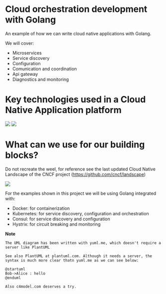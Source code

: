 # Cloud orchestration development with Golang

An example of how we can write cloud native applications with Golang.

We will cover:

* Microservices
* Service discovery
* Configuration
* Comunication and coordination
* Api gateway
* Diagnostics and monitoring 

# Key technologies used in a Cloud Native Application platform


<img src="http://yuml.me/diagram/scruffy/class/[API Gateway]<-[Service Discovery],[Service Discovery]<->[Microservices chassis service client],[Service Discovery]<-[Diagnostics and monitoring],[Service Discovery]<-[Configuration Coordination],[Microservices chassis service client]<-[Configuration Coordination],[Diagnostics and monitoring]<-[Configuration Coordination],[Diagnostics and monitoring]->[Microservices chassis service client],[API Gateway]<-[Configuration Coordination]"/>

<img src="http://yuml.me/diagram/scruffy/class/[API Gateway    How to access endpoints from the outside{bg:cornsilk}],[Configuration and coordination    How to provide cluster whide configuration and consensus{bg:cornsilk}],[Service discovery    How to expose and find service endpoints{bg:cornsilk}],[Microservice chassis    How to execute an ops component{bg:cornsilk}],[Microservice chassis    How to call other services in a resilient and responsive way{bg:cornsilk}],[Diagnostics and monitoring    How to detect operational anomalies{bg:cornsilk}]"/>

# What can we use for our building blocks?

Do not recreate the weel, for reference see the last updated Cloud Native Landscape of the CNCF project (https://github.com/cncf/landscape)

<img src="https://landscape.cncf.io/images/landscape.png">

For the examples shown in this project we will be using Golang integrated with:

* Docker: for containerization
* Kubernetes: for service discovery, configuration and orchestration
* Consul: for service discovery and configuration
* Hystrix: for circuit breaking and monitoring


**Note**
```
The UML diagram has been written with yuml.me, which doesn't require a server like PlantUML

See also PlantUML at plantuml.com. Although it needs a server, the syntax is much more clear thatn yuml.me as we can see below:

@startuml
Bob->Alice : hello
@enduml

Also c4model.com deserves a try.
```